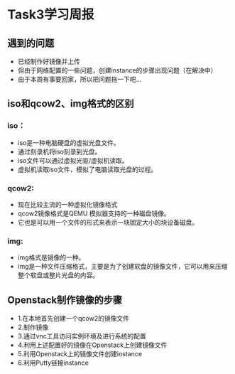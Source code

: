 # Task3学习周报
## 遇到的问题
- 已经制作好镜像并上传
- 但由于网络配置的一些问题，创建instance的步骤出现问题（在解决中）
- 由于本周有事要回家，所以把问题拖一下吧...
## iso和qcow2、img格式的区别
### iso：
- iso是一种电脑硬盘的虚拟光盘文件。
- 通过刻录机将iso刻录到光盘。
- iso文件可以通过虚拟光驱/虚拟机读取。
- 虚拟机读取iso文件，模拟了电脑读取光盘的过程。
### qcow2:
- 现在比较主流的一种虚拟化镜像格式
- qcow2镜像格式是QEMU 模拟器支持的一种磁盘镜像。
- 它也是可以用一个文件的形式来表示一块固定大小的块设备磁盘。
### img:
- img格式是镜像的一种。
- img是一种文件压缩格式，主要是为了创建软盘的镜像文件，它可以用来压缩整个软盘或整片光盘的内容。
## Openstack制作镜像的步骤
- 1.在本地首先创建一个qcow2的镜像文件
- 2.制作镜像
- 3.通过vnc工具访问实例环境及进行系统的配置
- 4.利用上述配置好的镜像在Openstack上创建镜像文件
- 5.利用Openstack上的镜像文件创建instance
- 6.利用Putty链接instance

